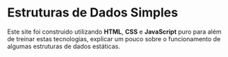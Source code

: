 # Estruturas de Dados Simples
 Este site foi construido utilizando **HTML**, **CSS** e **JavaScript** puro para além de treinar estas tecnologias, explicar um pouco sobre o funcionamento de algumas estruturas de dados estáticas.
